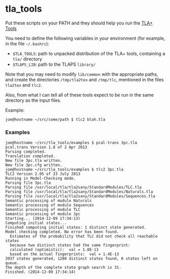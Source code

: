 tla_tools
=========

Put these scripts on your PATH and they should help you run the [TLA+ Tools](http://research.microsoft.com/en-us/um/people/lamport/tla/tools.html)

You need to define the following variables in your environment
(for example, in the file `~/.bashrc`):

- `$TLA_TOOLS`: path to unpacked distribution of the TLA+ tools,
  containing a `tla/` directory
- `$TLAPS_LIB`: path to the TLAPS `library/`

Note that you may need to modify `lib/common` with the appropriate paths,
and create the directories `/tmp/tla2tex` and `/tmp/tlc`,
mentioned in the files `tla2tex` and `tlc2`.

Also, from what I can tell all of these tools expect to be run in the same directory as the input files.

Example:

``````
joe@hostname ~/src/some/path $ tlc2 blah.tla

``````


### Examples

`````
joe@hostname ~/src/tla_tools/examples $ pcal-trans 3pc.tla
pcal.trans Version 1.8 of 2 Apr 2013
Parsing completed.
Translation completed.
New file 3pc.tla written.
New file 3pc.cfg written.
joe@hostname ~/src/tla_tools/examples $ tlc2 3pc.tla
TLC2 Version 2.05 of 23 July 2013
Running in Model-Checking mode.
Parsing file 3pc.tla
Parsing file /usr/local/tla/tla2sany/StandardModules/TLC.tla
Parsing file /usr/local/tla/tla2sany/StandardModules/Naturals.tla
Parsing file /usr/local/tla/tla2sany/StandardModules/Sequences.tla
Semantic processing of module Naturals
Semantic processing of module Sequences
Semantic processing of module TLC
Semantic processing of module 3pc
Starting... (2014-12-09 17:34:13)
Computing initial states...
Finished computing initial states: 1 distinct state generated.
Model checking completed. No error has been found.
  Estimates of the probability that TLC did not check all reachable states
  because two distinct states had the same fingerprint:
  calculated (optimistic):  val = 1.8E-13
  based on the actual fingerprints:  val = 1.4E-13
3937 states generated, 1280 distinct states found, 0 states left on queue.
The depth of the complete state graph search is 31.
Finished. (2014-12-09 17:34:14)
`````
